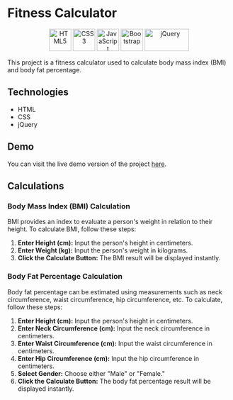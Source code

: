 # Fitness Calculator

<div align="center">
    <img src="https://www.w3.org/html/logo/downloads/HTML5_Logo_512.png" alt="HTML5" width="50" height="50" />
    <img src="https://upload.wikimedia.org/wikipedia/commons/thumb/d/d5/CSS3_logo_and_wordmark.svg/1024px-CSS3_logo_and_wordmark.svg.png" alt="CSS3" width="50" height="50" />
    <img src="https://upload.wikimedia.org/wikipedia/commons/thumb/6/6a/JavaScript-logo.png/512px-JavaScript-logo.png" alt="JavaScript" width="50" height="50" />
    <img src="https://upload.wikimedia.org/wikipedia/commons/thumb/b/b2/Bootstrap_logo.svg/512px-Bootstrap_logo.svg.png" alt="Bootstrap" width="50" height="50" />
    <img src="https://upload.wikimedia.org/wikipedia/commons/thumb/f/fd/JQuery-Logo.svg/524px-JQuery-Logo.svg.png?20200715135602" alt="jQuery" width="100" height="50" />
</div>

This project is a fitness calculator used to calculate body mass index (BMI) and body fat percentage.

## Technologies

- HTML
- CSS
- jQuery

## Demo

You can visit the live demo version of the project [here](https://fitness-calculate.ibrahimoglakci.dev/).

## Calculations

### Body Mass Index (BMI) Calculation

BMI provides an index to evaluate a person's weight in relation to their height. To calculate BMI, follow these steps:

1. **Enter Height (cm):** Input the person's height in centimeters.
2. **Enter Weight (kg):** Input the person's weight in kilograms.
3. **Click the Calculate Button:** The BMI result will be displayed instantly.

### Body Fat Percentage Calculation

Body fat percentage can be estimated using measurements such as neck circumference, waist circumference, hip circumference, etc. To calculate, follow these steps:

1. **Enter Height (cm):** Input the person's height in centimeters.
2. **Enter Neck Circumference (cm):** Input the neck circumference in centimeters.
3. **Enter Waist Circumference (cm):** Input the waist circumference in centimeters.
4. **Enter Hip Circumference (cm):** Input the hip circumference in centimeters.
5. **Select Gender:** Choose either "Male" or "Female."
6. **Click the Calculate Button:** The body fat percentage result will be displayed instantly.
